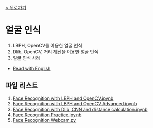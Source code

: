 [< 뒤로가기](../../README.md)

# 얼굴 인식

1. LBPH, OpenCV를 이용한 얼굴 인식
2. Dlib, OpenCV, 거리 계산을 이용한 얼굴 인식
3. 얼굴 인식 사례

- [Read with English](./README.md)


## 파일 리스트

1. [Face Recognition with LBPH and OpenCV.ipynb](./1_Face_Recognition_with_LBPH_and_OpenCV.ipynb)
2. [Face Recognition with LBPH and OpenCV Advanced.ipynb](./2_Face_Recognition_with_LBPH_and_OpenCV_Advanced.ipynb)
3. [Face Recognition with Dlib, CNN and distance calculation.ipynb](./3_Face_Recognition_with_Dlib,_CNN_and_distance_calculation.ipynb)
4. [Face Recognition Practice.ipynb](./4_Face_Recognition_Practice.ipynb)
5. [Face Recognition Webcam.py](./5_Face_Recognition_Webcam.py)
